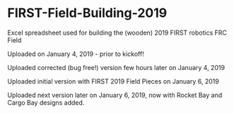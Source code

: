 # FIRST-Field-Building-2019
Excel spreadsheet used for building the (wooden) 2019 FIRST robotics FRC Field

Uploaded on January 4, 2019 - prior to kickoff!

Uploaded corrected (bug free!) version few hours later on January 4, 2019

Uploaded initial version with FIRST 2019 Field Pieces on January 6, 2019

Uploaded next version later on January 6, 2019, now with Rocket Bay and Cargo Bay designs added. 
